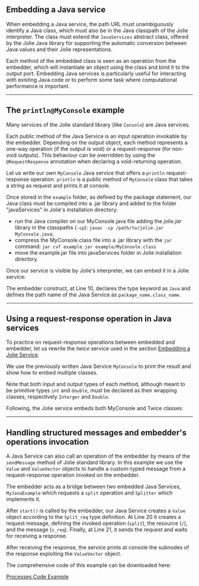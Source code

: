 ## Embedding a Java service

When embedding a Java service, the path URL must unambiguously identify a Java class, which must also be in the Java classpath of the Jolie interpreter. The class must extend the `JavaServices` abstract class, offered by the Jolie Java library for supporting the automatic conversion between Java values and their Jolie representations.

Each method of the embedded class is seen as an operation from the embedder, which will instantiate an object using the class and bind it to the output port. Embedding Java services is particularly useful for interacting with existing Java code or to perform some task where computational performance is important.

---

## The `println@MyConsole` example

Many services of the Jolie standard library (like `Console`) are Java services.

Each public method of the Java Service is an input operation invokable by the embedder. Depending on the output object, each method represents a one-way operation (if the output is void) or a request-response (for non-void outputs). This behaviour can be overridden by using the `@RequestResponse` annotation when declaring a void-returning operation.

Let us write our own `MyConsole` Java service that offers a `println` request-response operation. `println` is a public method of `MyConsole` class that takes a string as request and prints it at console.

<div class="code" src="embedding_java_1.java"></div>

Once stored in the `example` folder, as defined by the package statement, our Java class must be compiled into a .jar library and added to the folder "javaServices" in Jolie's installation directory:

- run the Java compiler on our MyConsole.java file adding the *jolie.jar* library in the classpaths (`-cp`): `javac -cp /path/to/jolie.jar MyConsole.java`;
- compress the MyConsole.class file into a .jar library with the `jar` command: `jar cvf example.jar example/MyConsole.class`
- move the example.jar file into javaServices folder in Jolie installation directory.

Once our service is visible by Jolie's interpreter, we can embed it in a Jolie service:

<div class="code" src="embedding_java_1.ol"></div>

The embedder construct, at Line 10, declares the type keyword as `Java` and defines the path name of the Java Service as `package_name.class_name`.

---

## Using a request-response operation in Java services

To practice on request-response operations between embedded and embedder, let us rewrite the *twice* service used in the section [Embedding a Jolie Service](architectural_composition/embedding_jolie).

We use the previously written Java Service `MyConsole` to print the result and show how to embed multiple classes.

<div class="code" src="embedding_java_2.java"></div>

Note that both input and output types of each method, although meant to be primitive types `int` and `double`, must be declared as their wrapping classes, respectively `Interger` and `Double`.

Following, the Jolie service embeds both MyConsole and Twice classes:

<div class="code" src="embedding_java_2.ol"></div>

---

## Handling structured messages and embedder's operations invocation

A Java Service can also call an operation of the embedder by means of the `sendMessage` method of Jolie standard library. In this example we use the `Value` and `ValueVector` objects to handle a custom-typed message from a request-response operation invoked on the embedder.

<div class="code" src="embedding_java_3.ol"></div>

The embedder acts as a bridge between two embedded Java Services, `MyJavaExample` which requests a `split` operation and `Splitter` which implements it.

<div class="code" src="embedding_java_4.java"></div>

After `start()` is called by the embedder, our Java Service creates a `Value` object according to the `Split_req` type definition. At Line 20 it creates a request message, defining the invoked operation (`split`), the resource (`/`), and the message (`s_req`). Finally, at Line 21, it sends the request and waits for receiving a response.

After receiving the response, the service prints at console the subnodes of the response exploiting the `ValueVector` object.

The comprehensive code of this example can be downloaded here:

<div class="download"><a href="documentation/architectural_composition/code/embedding_java_code.zip">Processes Code Example</a></div>